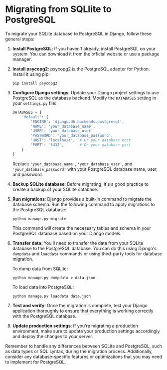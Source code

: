 # Migrating from SQLlite to PostgreSQL
To migrate your SQLite database to PostgreSQL in Django, follow these general steps:

1. **Install PostgreSQL**: If you haven't already, install PostgreSQL on your system. You can download it from the official website or use a package manager.

2. **Install psycopg2**: psycopg2 is the PostgreSQL adapter for Python. Install it using pip:

   ```
   pip install psycopg2
   ```

3. **Configure Django settings**: Update your Django project settings to use PostgreSQL as the database backend. Modify the `DATABASES` setting in your `settings.py` file:

   ```python
   DATABASES = {
       'default': {
           'ENGINE': 'django.db.backends.postgresql',
           'NAME': 'your_database_name',
           'USER': 'your_database_user',
           'PASSWORD': 'your_database_password',
           'HOST': 'localhost',  # Or your database host
           'PORT': '5432',       # Or your database port
       }
   }
   ```

   Replace `'your_database_name'`, `'your_database_user'`, and `'your_database_password'` with your PostgreSQL database name, user, and password.

4. **Backup SQLite database**: Before migrating, it's a good practice to create a backup of your SQLite database.

5. **Run migrations**: Django provides a built-in command to migrate the database schema. Run the following command to apply migrations to the PostgreSQL database:

   ```
   python manage.py migrate
   ```

   This command will create the necessary tables and schema in your PostgreSQL database based on your Django models.

6. **Transfer data**: You'll need to transfer the data from your SQLite database to the PostgreSQL database. You can do this using Django's `dumpdata` and `loaddata` commands or using third-party tools for database migration.

   To dump data from SQLite:

   ```
   python manage.py dumpdata > data.json
   ```

   To load data into PostgreSQL:

   ```
   python manage.py loaddata data.json
   ```

7. **Test and verify**: Once the migration is complete, test your Django application thoroughly to ensure that everything is working correctly with the PostgreSQL database.

8. **Update production settings**: If you're migrating a production environment, make sure to update your production settings accordingly and deploy the changes to your server.

Remember to handle any differences between SQLite and PostgreSQL, such as data types or SQL syntax, during the migration process. Additionally, consider any database-specific features or optimizations that you may need to implement for PostgreSQL.